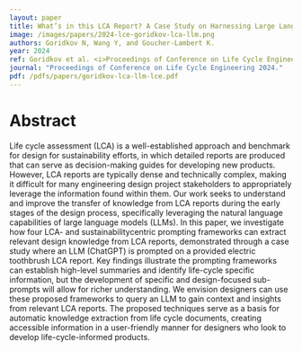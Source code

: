 ```yaml
---
layout: paper
title: What’s in this LCA Report? A Case Study on Harnessing Large Language Models to Support Designers in Understanding Life Cycle Reports
image: /images/papers/2024-lce-goridkov-lca-llm.png
authors: Goridkov N, Wang Y, and Goucher-Lambert K.
year: 2024
ref: Goridkov et al. <i>Proceedings of Conference on Life Cycle Engineering</i> 2024
journal: "Proceedings of Conference on Life Cycle Engineering 2024."
pdf: /pdfs/papers/goridkov-lca-llm-lce.pdf
---
```



# Abstract
Life cycle assessment (LCA) is a well-established approach and benchmark for design for sustainability efforts, in which detailed reports are
produced that can serve as decision-making guides for developing new products. However, LCA reports are typically dense and technically
complex, making it difficult for many engineering design project stakeholders to appropriately leverage the information found within them. Our
work seeks to understand and improve the transfer of knowledge from LCA reports during the early stages of the design process, specifically
leveraging the natural language capabilities of large language models (LLMs). In this paper, we investigate how four LCA- and sustainabilitycentric
prompting frameworks can extract relevant design knowledge from LCA reports, demonstrated through a case study where an LLM
(ChatGPT) is prompted on a provided electric toothbrush LCA report. Key findings illustrate the prompting frameworks can establish high-level
summaries and identify life-cycle specific information, but the development of specific and design-focused sub-prompts will allow for richer
understanding. We envision designers can use these proposed frameworks to query an LLM to gain context and insights from relevant LCA
reports. The proposed techniques serve as a basis for automatic knowledge extraction from life cycle documents, creating accessible information
in a user-friendly manner for designers who look to develop life-cycle-informed products.
